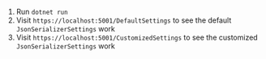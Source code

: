 1. Run `dotnet run`
2. Visit `https://localhost:5001/DefaultSettings` to see the default `JsonSerializerSettings` work
3. Visit `https://localhost:5001/CustomizedSettings` to see the customized `JsonSerializerSettings` work
